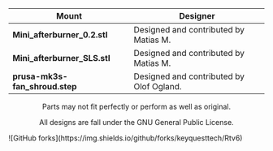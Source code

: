 |Mount|Designer|
|--|--|
|**Mini_afterburner_0.2.stl**|Designed and contributed by Matias M.|
|**Mini_afterburner_SLS.stl**|Designed and contributed by Matias M.   |
|**prusa-mk3s-fan_shroud.step**|Designed and contributed by Olof Ogland.|

</div>
</div>

</div>
<p align="center" >Parts may not fit perfectly or perform as well as original.
<p align="center" > All designs are fall under the GNU General Public License.
</div>
<div align="center" >

</div>
![GitHub forks](https://img.shields.io/github/forks/keyquesttech/Rtv6)
</div>
<div align="center" >
